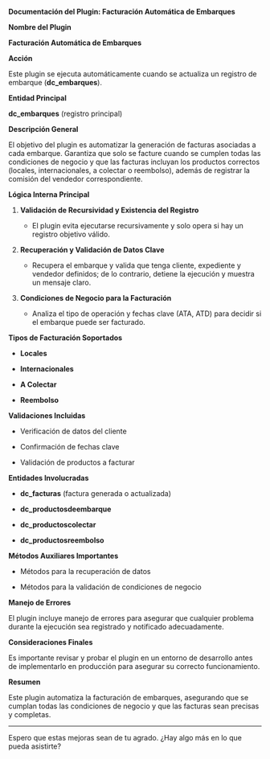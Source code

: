 **Documentación del Plugin: Facturación Automática de Embarques**

**Nombre del Plugin**

**Facturación Automática de Embarques**

**Acción**

Este plugin se ejecuta automáticamente cuando se actualiza un registro
de embarque (**dc_embarques**).

**Entidad Principal**

**dc_embarques** (registro principal)

**Descripción General**

El objetivo del plugin es automatizar la generación de facturas
asociadas a cada embarque. Garantiza que solo se facture cuando se
cumplen todas las condiciones de negocio y que las facturas incluyan los
productos correctos (locales, internacionales, a colectar o reembolso),
además de registrar la comisión del vendedor correspondiente.

**Lógica Interna Principal**

1.  **Validación de Recursividad y Existencia del Registro**

    - El plugin evita ejecutarse recursivamente y solo opera si hay un
      registro objetivo válido.

2.  **Recuperación y Validación de Datos Clave**

    - Recupera el embarque y valida que tenga cliente, expediente y
      vendedor definidos; de lo contrario, detiene la ejecución y
      muestra un mensaje claro.

3.  **Condiciones de Negocio para la Facturación**

    - Analiza el tipo de operación y fechas clave (ATA, ATD) para
      decidir si el embarque puede ser facturado.

**Tipos de Facturación Soportados**

- **Locales**

- **Internacionales**

- **A Colectar**

- **Reembolso**

**Validaciones Incluidas**

- Verificación de datos del cliente

- Confirmación de fechas clave

- Validación de productos a facturar

**Entidades Involucradas**

- **dc_facturas** (factura generada o actualizada)

- **dc_productosdeembarque**

- **dc_productoscolectar**

- **dc_productosreembolso**

**Métodos Auxiliares Importantes**

- Métodos para la recuperación de datos

- Métodos para la validación de condiciones de negocio

**Manejo de Errores**

El plugin incluye manejo de errores para asegurar que cualquier problema
durante la ejecución sea registrado y notificado adecuadamente.

**Consideraciones Finales**

Es importante revisar y probar el plugin en un entorno de desarrollo
antes de implementarlo en producción para asegurar su correcto
funcionamiento.

**Resumen**

Este plugin automatiza la facturación de embarques, asegurando que se
cumplan todas las condiciones de negocio y que las facturas sean
precisas y completas.

------------------------------------------------------------------------

Espero que estas mejoras sean de tu agrado. ¿Hay algo más en lo que
pueda asistirte?
